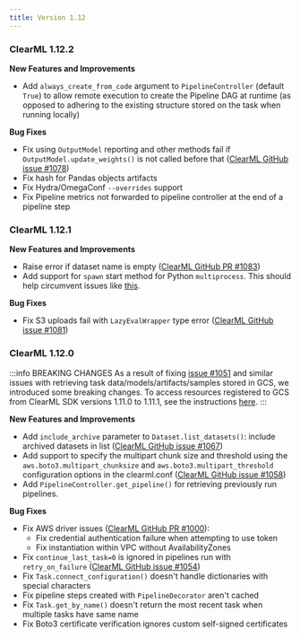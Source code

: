 ```yaml
---
title: Version 1.12
---
```


### ClearML 1.12.2

**New Features and Improvements**
* Add `always_create_from_code` argument to `PipelineController` (default `True`) to allow remote execution to create 
the Pipeline DAG at runtime (as opposed to adhering to the existing structure stored on the task when running locally)

**Bug Fixes**
* Fix using `OutputModel` reporting and other methods fail if `OutputModel.update_weights()` is not called before that ([ClearML GitHub issue #1078](https://github.com/allegroai/clearml/issues/1078))
* Fix hash for Pandas objects artifacts
* Fix Hydra/OmegaConf `--overrides` support
* Fix Pipeline metrics not forwarded to pipeline controller at the end of a pipeline step

### ClearML 1.12.1

**New Features and Improvements**
* Raise error if dataset name is empty ([ClearML GitHub PR #1083](https://github.com/allegroai/clearml/pull/1083))
* Add support for `spawn` start method for Python `multiprocess`. This should help circumvent issues like [this](https://github.com/python/cpython/issues/84559).

**Bug Fixes**
* Fix S3 uploads fail with `LazyEvalWrapper` type error ([ClearML GitHub issue #1081](https://github.com/allegroai/clearml/issues/1081))

### ClearML 1.12.0 

:::info BREAKING CHANGES
As a result of fixing [issue #1051](https://github.com/allegroai/clearml/issues/1051) and similar issues with retrieving 
task data/models/artifacts/samples stored in GCS, we introduced some breaking changes. To access resources registered to 
GCS from ClearML SDK versions 1.11.0 to 1.11.1, see 
the instructions [here](https://github.com/allegroai/clearml/tree/master/docs/errata_breaking_change_gcs_sdk_1_11_x.md).
:::

**New Features and Improvements**
* Add `include_archive` parameter to `Dataset.list_datasets()`: include archived datasets in list ([ClearML GitHub issue #1067](https://github.com/allegroai/clearml/issues/1067))
* Add support to specify the multipart chunk size and threshold using the `aws.boto3.multipart_chunksize` and 
`aws.boto3.multipart_threshold` configuration options in the clearml.conf ([ClearML GitHub issue #1058](https://github.com/allegroai/clearml/issues/1058))
* Add `PipelineController.get_pipeline()` for retrieving previously run pipelines.

**Bug Fixes**
* Fix AWS driver issues ([ClearML GitHub PR #1000](https://github.com/allegroai/clearml/pull/1000)):
    * Fix credential authentication failure when attempting to use token
    * Fix instantiation within VPC without AvailabilityZones
* Fix `continue_last_task=0` is ignored in pipelines run with `retry_on_failure` ([ClearML GitHub issue #1054](https://github.com/allegroai/clearml/issues/1054))
* Fix `Task.connect_configuration()` doesn't handle dictionaries with special characters
* Fix pipeline steps created with `PipelineDecorator` aren't cached
* Fix `Task.get_by_name()` doesn't return the most recent task when multiple tasks have same name
* Fix Boto3 certificate verification ignores custom self-signed certificates

